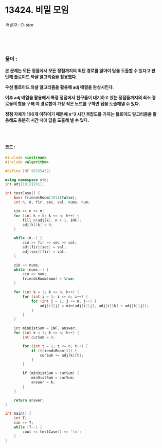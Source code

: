 # 13424. 비밀 모임

###### 작성자 : O-star

<br/>

<br/>

### 풀이 : 

**본 문제는 모든 정점에서 모든 정점까지의 최단 경로를 알아야 답을 도출할 수 있다고 판단해 플로이드 와샬 알고리즘을 활용했다.**

**우선 플로이드 와샬 알고리즘을 활용해 adj 배열을 완성시킨다.**

**이후 adj 배열을 활용해서 특정 정점에서 친구들이 대기하고 있는 정점들까지의 최소 경로들의 합을 구해 이 경로합이 가장 작은 노드를 구하면 답을 도출해낼 수 있다.**

**정점 자체가 100개 이하이기 때문에 n^3 시간 복잡도를 가지는 플로이드 알고리즘을 활용해도 충분히 시간 내에 답을 도출해 낼 수 있다.**

<br/>

<br/>

#### 코드 : 

```c++
#include <iostream>
#include <algorithm>

#define INF 987654321

using namespace std;
int adj[101][101];

int testCase() {
    bool friendsRoom[101]{false};
    int n, m, fir, sec, val, nums, num;

    cin >> n >> m;
    for (int k = 0; k <= n; k++) {
        fill_n(adj[k], n + 1, INF);
        adj[k][k] = 0;
    }

    while (m--) {
        cin >> fir >> sec >> val;
        adj[fir][sec] = val;
        adj[sec][fir] = val;
    }

    cin >> nums;
    while (nums--) {
        cin >> num;
        friendsRoom[num] = true;
    }

    for (int k = 1; k <= n; k++) {
        for (int i = 1; i <= n; i++) {
            for (int j = 1; j <= n; j++) {
                adj[i][j] = min(adj[i][j], adj[i][k] + adj[k][j]);
            }
        }
    }

    int minDistSum = INF, answer;
    for (int k = 1; k <= n; k++) {
        int curSum = 0;

        for (int t = 1; t <= n; t++) {
            if (friendsRoom[t]) {
                curSum += adj[k][t];
            }
        }

        if (minDistSum > curSum) {
            minDistSum = curSum;
            answer = k;
        }
    }

    return answer;
}

int main() {
    int T;
    cin >> T;
    while (T--) {
        cout << testCase() << '\n';
    }
}
```

